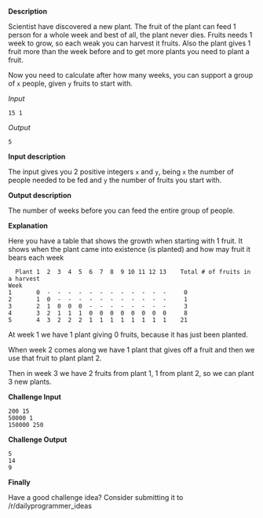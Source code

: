 **Description**

Scientist have discovered a new plant. The fruit of the plant can feed 1 person for a whole week and best of all, the plant never dies.
Fruits needs 1 week to grow, so each weak you can harvest it fruits.
Also the plant gives 1 fruit more than the week before and to get more plants you need to plant a fruit.

Now you need to calculate after how many weeks, you can support a group of `x` people, given `y` fruits to start with.

*Input*

    15 1

*Output*

    5

**Input description**

The input gives you 2 positive integers `x` and `y`, being `x` the number of people needed to be fed and `y` the number of fruits you start with.

**Output description**

The number of weeks before you can feed the entire group of people.

**Explanation**

Here you have a table that shows the growth when starting with 1 fruit.
It shows when the plant came into existence (is planted) and how may fruit it bears each week

      Plant 1  2  3  4  5  6  7  8  9 10 11 12 13    Total # of fruits in a harvest
    Week
    1       0  -  -  -  -  -  -  -  -  -  -  -  -     0
    2       1  0  -  -  -  -  -  -  -  -  -  -  -     1
    3       2  1  0  0  0  -  -  -  -  -  -  -  -     3
    4       3  2  1  1  1  0  0  0  0  0  0  0  0     8
    5       4  3  2  2  2  1  1  1  1  1  1  1  1    21  

At week 1 we have 1 plant giving 0 fruits, because it has just been planted.

When week 2 comes along we have 1 plant that gives off a fruit and then we use that fruit to plant plant 2.

Then in week 3 we have 2 fruits from plant 1, 1 from plant 2, so we can plant 3 new plants.

**Challenge Input**

    200 15
    50000 1
    150000 250

**Challenge Output**

    5
    14
    9 

**Finally**

Have a good challenge idea?
Consider submitting it to /r/dailyprogrammer\_ideas

